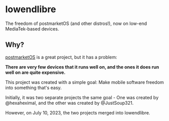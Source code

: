 # lowendlibre

The freedom of postmarketOS (and other distros!), now on low-end MediaTek-based devices.

## Why?

[postmarketOS](postmarketos.org) is a great project, but it has a problem:

**There are very few devices that it runs well on, and the ones it does run well on are quite expensive.**

This project was created with a simple goal: Make mobile software freedom into something that's easy.

Initially, it was two separate projects the same goal - One was created by @hexaheximal, and the other was created by @JustSoup321.

However, on July 10, 2023, the two projects merged into lowendlibre.

